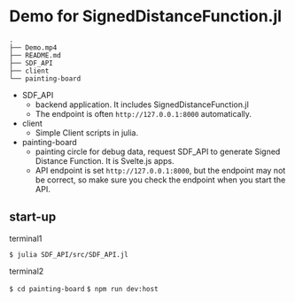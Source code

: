 # Demo for SignedDistanceFunction.jl


```
.
├── Demo.mp4
├── README.md
├── SDF_API
├── client
└── painting-board
```

- SDF_API
  - backend application. It includes SignedDistanceFunction.jl
  - The endpoint is often `http://127.0.0.1:8000` automatically.
- client
  - Simple Client scripts in julia.
- painting-board
  - painting circle for debug data, request SDF_API to generate Signed Distance Function. It is Svelte.js apps.
  - API endpoint is set `http://127.0.0.1:8000`, but the endpoint may not be correct, so make sure you check the endpoint when you start the API.


## start-up

terminal1

`$ julia SDF_API/src/SDF_API.jl`

terminal2

`$ cd painting-board`
`$ npm run dev:host`




